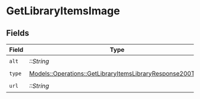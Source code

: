 # GetLibraryItemsImage


## Fields

| Field                                                                                                                         | Type                                                                                                                          | Required                                                                                                                      | Description                                                                                                                   | Example                                                                                                                       |
| ----------------------------------------------------------------------------------------------------------------------------- | ----------------------------------------------------------------------------------------------------------------------------- | ----------------------------------------------------------------------------------------------------------------------------- | ----------------------------------------------------------------------------------------------------------------------------- | ----------------------------------------------------------------------------------------------------------------------------- |
| `alt`                                                                                                                         | *::String*                                                                                                                    | :heavy_check_mark:                                                                                                            | N/A                                                                                                                           | Episode 1                                                                                                                     |
| `type`                                                                                                                        | [Models::Operations::GetLibraryItemsLibraryResponse200Type](../../models/operations/getlibraryitemslibraryresponse200type.md) | :heavy_check_mark:                                                                                                            | N/A                                                                                                                           | background                                                                                                                    |
| `url`                                                                                                                         | *::String*                                                                                                                    | :heavy_check_mark:                                                                                                            | N/A                                                                                                                           | /library/metadata/45521/thumb/1644710589                                                                                      |